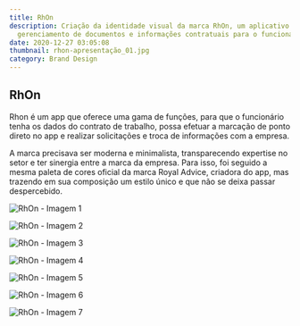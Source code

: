 ```yaml
---
title: RhOn
description: Criação da identidade visual da marca RhOn, um aplicativo para
  gerenciamento de documentos e informações contratuais para o funcionário.
date: 2020-12-27 03:05:08
thumbnail: rhon-apresentação_01.jpg
category: Brand Design
---
```

## RhOn

Rhon é um app que oferece uma gama de funções, para que o funcionário tenha os dados do contrato de trabalho, possa efetuar a marcação de ponto direto no app e realizar solicitações e troca de informações com a empresa.

A marca precisava ser moderna e minimalista, transparecendo expertise no setor e ter sinergia entre a marca da empresa. Para isso, foi seguido a mesma paleta de cores oficial da marca Royal Advice, criadora do app, mas trazendo em sua composição um estilo único e que não se deixa passar despercebido.

![RhOn - Imagem 1](/assets/static/img/rhon-1.jpg "RhOn - Imagem 1")

![RhOn - Imagem 2](/assets/static/img/rhon-2.jpg "RhOn - Imagem 2")

![RhOn - Imagem 3](/assets/static/img/rhon-3.jpg "RhOn - Imagem 3")

![RhOn - Imagem 4](/assets/static/img/rhon-4.jpg "RhOn - Imagem 4")

![RhOn - Imagem 5](/assets/static/img/rhon-5.jpg "RhOn - Imagem 5")

![RhOn - Imagem 6](/assets/static/img/rhon-6.jpg "RhOn - Imagem 6")

![RhOn - Imagem 7](/assets/static/img/rhon-7.jpg "RhOn - Imagem 7")